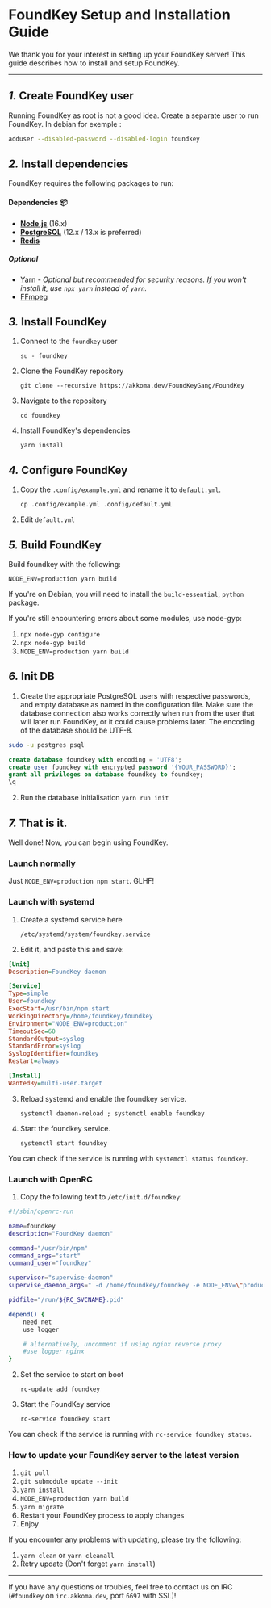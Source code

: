FoundKey Setup and Installation Guide
================================================================

We thank you for your interest in setting up your FoundKey server!
This guide describes how to install and setup FoundKey.

----------------------------------------------------------------

*1.* Create FoundKey user
----------------------------------------------------------------
Running FoundKey as root is not a good idea. Create a separate user to run FoundKey.
In debian for exemple :

```sh
adduser --disabled-password --disabled-login foundkey
```

*2.* Install dependencies
----------------------------------------------------------------
FoundKey requires the following packages to run:

#### Dependencies :package:
* **[Node.js](https://nodejs.org/en/)** (16.x)
* **[PostgreSQL](https://www.postgresql.org/)** (12.x / 13.x is preferred)
* **[Redis](https://redis.io/)**

##### Optional
* [Yarn](https://yarnpkg.com/) - *Optional but recommended for security reasons. If you won't install it, use `npx yarn` instead of `yarn`.*
* [FFmpeg](https://www.ffmpeg.org/)

*3.* Install FoundKey
----------------------------------------------------------------
1. Connect to the `foundkey` user

	`su - foundkey`

2. Clone the FoundKey repository

	`git clone --recursive https://akkoma.dev/FoundKeyGang/FoundKey`

3. Navigate to the repository

	`cd foundkey`

4. Install FoundKey's dependencies

	`yarn install`

*4.* Configure FoundKey
----------------------------------------------------------------
1. Copy the `.config/example.yml` and rename it to `default.yml`.

	`cp .config/example.yml .config/default.yml`

2. Edit `default.yml`

*5.* Build FoundKey
----------------------------------------------------------------

Build foundkey with the following:

`NODE_ENV=production yarn build`

If you're on Debian, you will need to install the `build-essential`, `python` package.

If you're still encountering errors about some modules, use node-gyp:

1. `npx node-gyp configure`
2. `npx node-gyp build`
3. `NODE_ENV=production yarn build`

*6.* Init DB
----------------------------------------------------------------
1. Create the appropriate PostgreSQL users with respective passwords,
	and empty database as named in the configuration file.
	Make sure the database connection also works correctly when run from the
	user that will later run FoundKey, or it could cause problems later.
	The encoding of the database should be UTF-8.

```sh
sudo -u postgres psql
```

```sql
create database foundkey with encoding = 'UTF8';
create user foundkey with encrypted password '{YOUR_PASSWORD}';
grant all privileges on database foundkey to foundkey;
\q
```

2. Run the database initialisation
	`yarn run init`

*7.* That is it.
----------------------------------------------------------------
Well done! Now, you can begin using FoundKey.

### Launch normally
Just `NODE_ENV=production npm start`. GLHF!

### Launch with systemd

1. Create a systemd service here

	`/etc/systemd/system/foundkey.service`

2. Edit it, and paste this and save:

```ini
[Unit]
Description=FoundKey daemon

[Service]
Type=simple
User=foundkey
ExecStart=/usr/bin/npm start
WorkingDirectory=/home/foundkey/foundkey
Environment="NODE_ENV=production"
TimeoutSec=60
StandardOutput=syslog
StandardError=syslog
SyslogIdentifier=foundkey
Restart=always

[Install]
WantedBy=multi-user.target
```

3. Reload systemd and enable the foundkey service.

	`systemctl daemon-reload ; systemctl enable foundkey`

4. Start the foundkey service.

	`systemctl start foundkey`

You can check if the service is running with `systemctl status foundkey`.

### Launch with OpenRC

1. Copy the following text to `/etc/init.d/foundkey`:

```sh
#!/sbin/openrc-run

name=foundkey
description="FoundKey daemon"

command="/usr/bin/npm"
command_args="start"
command_user="foundkey"

supervisor="supervise-daemon"
supervise_daemon_args=" -d /home/foundkey/foundkey -e NODE_ENV=\"production\""

pidfile="/run/${RC_SVCNAME}.pid"

depend() {
	need net
	use logger

	# alternatively, uncomment if using nginx reverse proxy
	#use logger nginx
}
```

2. Set the service to start on boot

	`rc-update add foundkey`

3. Start the FoundKey service

	`rc-service foundkey start`

You can check if the service is running with `rc-service foundkey status`.

### How to update your FoundKey server to the latest version
1. `git pull`
2. `git submodule update --init`
3. `yarn install`
4. `NODE_ENV=production yarn build`
5. `yarn migrate`
6. Restart your FoundKey process to apply changes
7. Enjoy

If you encounter any problems with updating, please try the following:
1. `yarn clean` or `yarn cleanall`
2. Retry update (Don't forget `yarn install`)

----------------------------------------------------------------

If you have any questions or troubles, feel free to contact us on IRC (`#foundkey` on `irc.akkoma.dev`, port `6697` with SSL)!
